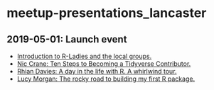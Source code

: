# meetup-presentations_lancaster

## 2019-05-01: Launch event

* [Introduction to R-Ladies and the local groups.](https://rladies.github.io/meetup-presentations_lancaster/2019-05-01-launch/introducing-rladies-lancaster/introducing-rladies-lancaster.html#1)
* [Nic Crane: Ten Steps to Becoming a Tidyverse Contributor.](https://rladies.github.io/meetup-presentations_lancaster/2019-05-01-launch/ten-steps-to-tidyverse-contributor/Ten_Steps_to_Becoming_a_Tidyverse_Contributor.pdf)
* [Rhian Davies: A day in the life with R. A whirlwind tour.](https://rladies.github.io/meetup-presentations_lancaster/2019-05-01-launch/day-in-the-life/day-in-the-life.html#1)
* [Lucy Morgan: The rocky road to building my first R package.](https://rladies.github.io/meetup-presentations_lancaster/2019-05-01-launch/rocky-road-to-building-my-first-package/The-rocky-road-to-building-my-first-R.pdf)
